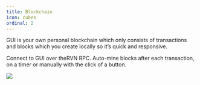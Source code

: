 ```yaml
---
title: Blockchain
icon: cubes
ordinal: 2
---
```


GUI is your own personal blockchain which only consists of transactions and blocks which you create locally so it’s quick and responsive.

Connect to GUI over theRVN RPC. Auto-mine blocks after each transaction, on a timer or manually with the click of a button.

![](/images/gui-blockchain.png)
